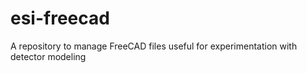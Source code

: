 # esi-freecad
A repository to manage FreeCAD files useful for experimentation with detector modeling

